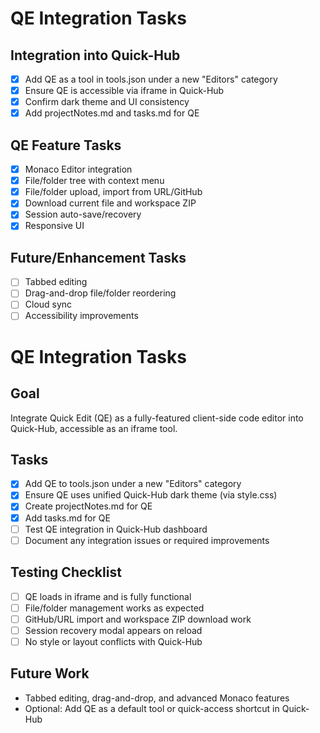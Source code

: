 # QE Integration Tasks

## Integration into Quick-Hub
- [x] Add QE as a tool in tools.json under a new "Editors" category
- [x] Ensure QE is accessible via iframe in Quick-Hub
- [x] Confirm dark theme and UI consistency
- [x] Add projectNotes.md and tasks.md for QE

## QE Feature Tasks
- [x] Monaco Editor integration
- [x] File/folder tree with context menu
- [x] File/folder upload, import from URL/GitHub
- [x] Download current file and workspace ZIP
- [x] Session auto-save/recovery
- [x] Responsive UI

## Future/Enhancement Tasks
- [ ] Tabbed editing
- [ ] Drag-and-drop file/folder reordering
- [ ] Cloud sync
- [ ] Accessibility improvements

# QE Integration Tasks

## Goal
Integrate Quick Edit (QE) as a fully-featured client-side code editor into Quick-Hub, accessible as an iframe tool.

## Tasks
- [x] Add QE to tools.json under a new "Editors" category
- [x] Ensure QE uses unified Quick-Hub dark theme (via style.css)
- [x] Create projectNotes.md for QE
- [x] Add tasks.md for QE
- [ ] Test QE integration in Quick-Hub dashboard
- [ ] Document any integration issues or required improvements

## Testing Checklist
- [ ] QE loads in iframe and is fully functional
- [ ] File/folder management works as expected
- [ ] GitHub/URL import and workspace ZIP download work
- [ ] Session recovery modal appears on reload
- [ ] No style or layout conflicts with Quick-Hub

## Future Work
- Tabbed editing, drag-and-drop, and advanced Monaco features
- Optional: Add QE as a default tool or quick-access shortcut in Quick-Hub
